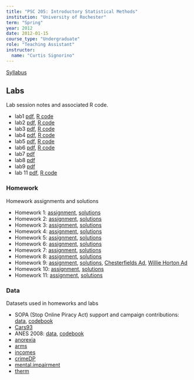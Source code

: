```yaml
---
title: "PSC 205: Introductory Statistical Methods"
institution: "University of Rochester"
term: "Spring"
year: 2012
date: 2012-01-15
course_type: "Undergraduate"
role: "Teaching Assistant"
instructor:
  name: "Curtis Signorino"
---
```


[Syllabus](https://s3.amazonaws.com/docs.jrnold.me/teaching/rochester/psc205/psc205_syll2012.pdf)

## Labs

Lab session notes and associated R code.

- lab1
  [pdf](https://s3.amazonaws.com/docs.jrnold.me/teaching/rochester/psc205/lab/lab1.pdf),
  [R code](https://s3.amazonaws.com/docs.jrnold.me/teaching/rochester/psc205/lab/lab1.R)
- lab2
  [pdf](https://s3.amazonaws.com/docs.jrnold.me/teaching/rochester/psc205/lab/lab2.pdf),
  [R code](https://s3.amazonaws.com/docs.jrnold.me/teaching/rochester/psc205/lab/lab2.R)
- lab3
  [pdf](https://s3.amazonaws.com/docs.jrnold.me/teaching/rochester/psc205/lab/lab3.pdf),
  [R code](https://s3.amazonaws.com/docs.jrnold.me/teaching/rochester/psc205/lab/lab3.R)
- lab4
  [pdf](https://s3.amazonaws.com/docs.jrnold.me/teaching/rochester/psc205/lab/lab4.pdf),
  [R code](https://s3.amazonaws.com/docs.jrnold.me/teaching/rochester/psc205/lab/lab4.R)
- lab5
  [pdf](https://s3.amazonaws.com/docs.jrnold.me/teaching/rochester/psc205/lab/lab5.pdf),
  [R code](https://s3.amazonaws.com/docs.jrnold.me/teaching/rochester/psc205/lab/lab5.R)
- lab6
  [pdf](https://s3.amazonaws.com/docs.jrnold.me/teaching/rochester/psc205/lab/lab6.pdf),
  [R code](https://s3.amazonaws.com/docs.jrnold.me/teaching/rochester/psc205/lab/lab6.R)
- lab7
  [pdf](https://s3.amazonaws.com/docs.jrnold.me/teaching/rochester/psc205/lab/lab7-midterm-review.pdf)
- lab8
  [pdf](https://s3.amazonaws.com/docs.jrnold.me/teaching/rochester/psc205/lab/lab8.pdf)
- lab9
  [pdf](https://s3.amazonaws.com/docs.jrnold.me/teaching/rochester/psc205/lab/lab9.pdf)
- lab 11
  [pdf](https://s3.amazonaws.com/docs.jrnold.me/teaching/rochester/psc205/lab/lab11.pdf),
  [R code](https://s3.amazonaws.com/docs.jrnold.me/teaching/rochester/psc205/lab/lab11.R)

### Homework

Homework assignments and solutions

- Homework 1:
  [assignment](https://s3.amazonaws.com/docs.jrnold.me/teaching/rochester/psc205/homework/hw1.pdf),
  [solutions](https://s3.amazonaws.com/docs.jrnold.me/teaching/rochester/psc205/homework/hw1-solutions.pdf)
- Homework 2:
  [assignment](https://s3.amazonaws.com/docs.jrnold.me/teaching/rochester/psc205/homework/hw2.pdf),
  [solutions](https://s3.amazonaws.com/docs.jrnold.me/teaching/rochester/psc205/homework/hw2-solutions.pdf)
- Homework 3:
  [assignment](https://s3.amazonaws.com/docs.jrnold.me/teaching/rochester/psc205/homework/hw3.pdf),
  [solutions](https://s3.amazonaws.com/docs.jrnold.me/teaching/rochester/psc205/homework/hw3-solutions.pdf)
- Homework 4:
  [assignment](https://s3.amazonaws.com/docs.jrnold.me/teaching/rochester/psc205/homework/hw4.pdf),
  [solutions](https://s3.amazonaws.com/docs.jrnold.me/teaching/rochester/psc205/homework/hw4-solutions.pdf)
- Homework 5:
  [assignment](https://s3.amazonaws.com/docs.jrnold.me/teaching/rochester/psc205/homework/hw5.pdf),
  [solutions](https://s3.amazonaws.com/docs.jrnold.me/teaching/rochester/psc205/homework/hw5-solutions.pdf)
- Homework 6:
  [assignment](https://s3.amazonaws.com/docs.jrnold.me/teaching/rochester/psc205/homework/hw6.pdf),
  [solutions](https://s3.amazonaws.com/docs.jrnold.me/teaching/rochester/psc205/homework/hw6-solutions.pdf)
- Homework 7:
  [assignment](https://s3.amazonaws.com/docs.jrnold.me/teaching/rochester/psc205/homework/hw7.pdf),
  [solutions](https://s3.amazonaws.com/docs.jrnold.me/teaching/rochester/psc205/homework/hw7-solutions.pdf)
- Homework 8:
  [assignment](https://s3.amazonaws.com/docs.jrnold.me/teaching/rochester/psc205/homework/hw8.pdf),
  [solutions](https://s3.amazonaws.com/docs.jrnold.me/teaching/rochester/psc205/homework/hw8-solutions.pdf)
- Homework 9:
  [assignment](https://s3.amazonaws.com/docs.jrnold.me/teaching/rochester/psc205/homework/hw9.pdf),
  [solutions](https://s3.amazonaws.com/docs.jrnold.me/teaching/rochester/psc205/homework/hw9-solutions.pdf),
  [Chesterfields Ad](https://s3.amazonaws.com/docs.jrnold.me/teaching/rochester/psc205/homework/chesterfields.mov),
  [Willie Horton Ad](https://s3.amazonaws.com/docs.jrnold.me/teaching/rochester/psc205/homework/WillieHorton_ad.mov)
- Homework 10:
  [assignment](https://s3.amazonaws.com/docs.jrnold.me/teaching/rochester/psc205/homework/hw10.pdf),
  [solutions](https://s3.amazonaws.com/docs.jrnold.me/teaching/rochester/psc205/homework/hw10-solutions.pdf)
- Homework 11:
  [assignment](https://s3.amazonaws.com/docs.jrnold.me/teaching/rochester/psc205/homework/hw11.pdf),
  [solutions](https://s3.amazonaws.com/docs.jrnold.me/teaching/rochester/psc205/homework/hw11-solutions.pdf)


### Data

Datasets used in homeworks and labs

- SOPA (Stop Online Piracy Act) support and campaign contributions:
  [data](https://s3.amazonaws.com/docs.jrnold.me/teaching/rochester/psc205/data/sopa.rda),
  [codebook](https://s3.amazonaws.com/docs.jrnold.me/teaching/rochester/psc205/data/sopa.pdf)
- [Cars93](https://s3.amazonaws.com/docs.jrnold.me/teaching/rochester/psc205/data/Cars93.rda)
- ANES 2008: [data](https://s3.amazonaws.com/docs.jrnold.me/teaching/rochester/psc205/data/anes2008.rda),
  [codebook](https://s3.amazonaws.com/docs.jrnold.me/teaching/rochester/psc205/data/anes2008_codebook.pdf)
-  [anorexia](https://s3.amazonaws.com/docs.jrnold.me/teaching/rochester/psc205/data/anorexia.rda)
-  [arms](https://s3.amazonaws.com/docs.jrnold.me/teaching/rochester/psc205/data/arms.rda)
-  [incomes](https://s3.amazonaws.com/docs.jrnold.me/teaching/rochester/psc205/data/incomes.rda)
-  [crimeDP](https://s3.amazonaws.com/docs.jrnold.me/teaching/rochester/psc205/data/crimeDP.rda)
-  [mental.impairment](https://s3.amazonaws.com/docs.jrnold.me/teaching/rochester/psc205/data/mental.impairment.rda)
-  [therm](https://s3.amazonaws.com/docs.jrnold.me/teaching/rochester/psc205/data/therm.rda)
